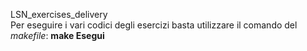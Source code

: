 LSN_exercises_delivery <br>
Per eseguire i vari codici degli esercizi basta utilizzare il comando del *makefile*: **make Esegui**